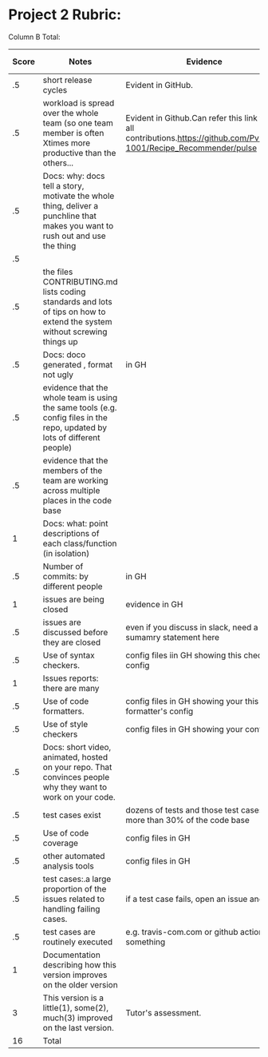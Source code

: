 # Project 2 Rubric:

Column B Total:

| Score | Notes                                                                                                                         | Evidence                                                                                                                | Self Assessment |
| ----- | ----------------------------------------------------------------------------------------------------------------------------- | ----------------------------------------------------------------------------------------------------------------------- | --------------- |
| .5    | short release cycles                                                                                                          | Evident in GitHub.                                                                                                      | .5              |
| .5    | workload is spread over the whole team (so one team member is often Xtimes more productive than the others...                 | Evident in Github.Can refer this link to see all contributions.https://github.com/PvPatel-1001/Recipe_Recommender/pulse | .5              |
| .5    | Docs: why: docs tell a story, motivate the whole thing, deliver a punchline that makes you want to rush out and use the thing |
| .5    |
| .5    | the files CONTRIBUTING.md lists coding standards and lots of tips on how to extend the system without screwing things up      |                                                                                                                         |
| .5    | Docs: doco generated , format not ugly                                                                                        | in GH                                                                                                                   |
| .5    | evidence that the whole team is using the same tools (e.g. config files in the repo, updated by lots of different people)     |                                                                                                                         |
| .5    | evidence that the members of the team are working across multiple places in the code base                                     |                                                                                                                         |
| 1     | Docs: what: point descriptions of each class/function (in isolation)                                                          |                                                                                                                         |
| .5    | Number of commits: by different people                                                                                        | in GH                                                                                                                   |
| 1     | issues are being closed                                                                                                       | evidence in GH                                                                                                          |
| .5    | issues are discussed before they are closed                                                                                   | even if you discuss in slack, need a sumamry statement here                                                             |
| .5    | Use of syntax checkers.                                                                                                       | config files iin GH showing this checker's config                                                                       |
| 1     | Issues reports: there are many                                                                                                |                                                                                                                         |
| .5    | Use of code formatters.                                                                                                       | config files in GH showing your this formatter's config                                                                 |
| .5    | Use of style checkers                                                                                                         | config files in GH showing your config                                                                                  |
| .5    | Docs: short video, animated, hosted on your repo. That convinces people why they want to work on your code.                   |                                                                                                                         |
| .5    | test cases exist                                                                                                              | dozens of tests and those test cases are more than 30% of the code base                                                 |
| .5    | Use of code coverage                                                                                                          | config files in GH                                                                                                      |
| .5    | other automated analysis tools                                                                                                | config files in GH                                                                                                      |
| .5    | test cases:.a large proportion of the issues related to handling failing cases.                                               | if a test case fails, open an issue and fix it                                                                          |
| .5    | test cases are routinely executed                                                                                             | e.g. travis-com.com or github actions or something                                                                      |
| 1     | Documentation describing how this version improves on the older version                                                       |
| 3     | This version is a little(1), some(2), much(3) improved on the last version.                                                   | Tutor's assessment.                                                                                                     |
| 16    | Total                                                                                                                         |
